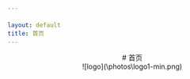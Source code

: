 ```yaml
---

layout: default
title: 首页
---
```


<div style="text-align: center;">
# 首页 
</div>

<div style="text-align: center;">
  ![logo](\photos\logo1-min.png)
</div>

